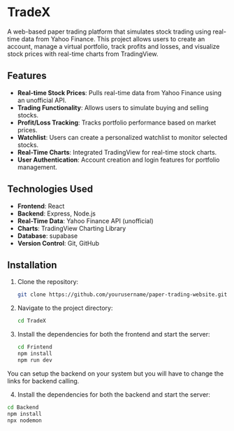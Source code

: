 ﻿# TradeX

A web-based paper trading platform that simulates stock trading using real-time data from Yahoo Finance. This project allows users to create an account, manage a virtual portfolio, track profits and losses, and visualize stock prices with real-time charts from TradingView.

## Features

- **Real-time Stock Prices**: Pulls real-time data from Yahoo Finance using an unofficial API.
- **Trading Functionality**: Allows users to simulate buying and selling stocks.
- **Profit/Loss Tracking**: Tracks portfolio performance based on market prices.
- **Watchlist**: Users can create a personalized watchlist to monitor selected stocks.
- **Real-Time Charts**: Integrated TradingView for real-time stock charts.
- **User Authentication**: Account creation and login features for portfolio management.

## Technologies Used

- **Frontend**: React
- **Backend**: Express, Node.js
- **Real-Time Data**: Yahoo Finance API (unofficial)
- **Charts**: TradingView Charting Library
- **Database**: supabase
- **Version Control**: Git, GitHub

## Installation

1. Clone the repository:

   ```bash
   git clone https://github.com/yourusername/paper-trading-website.git

2. Navigate to the project directory:

   ```bash
   cd TradeX
   
3. Install the dependencies for both the frontend and start the server:

   ```bash
   cd Frintend
   npm install
   npm run dev

You can setup the backend on your system but you will have to change the links for backend calling.

4.  Install the dependencies for both the backend and start the server:

   ```bash
   cd Backend
   npm install
   npx nodemon


  





